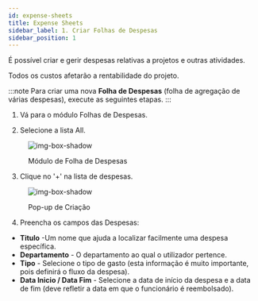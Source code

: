 ```yaml
---
id: expense-sheets
title: Expense Sheets
sidebar_label: 1. Criar Folhas de Despesas
sidebar_position: 1
---
```


É possível criar e gerir despesas relativas a projetos e outras atividades.

Todos os custos afetarão a rentabilidade do projeto.

:::note
Para criar uma nova **Folha de Despesas** (folha de agregação de várias despesas), execute as seguintes etapas.
:::

1. Vá para o módulo Folhas de Despesas.

2. Selecione a lista All.

<figure>

![img-box-shadow](/img/university/expenses/university-expense-sheets-1.png)

<figcaption>Módulo de Folha de Despesas</figcaption>
</figure>

3. Clique no '+' na lista de despesas.

<figure>

![img-box-shadow](/img/university/expenses/university-expense-sheets-2-creation.png)

<figcaption>Pop-up de Criação</figcaption>
</figure>

4. Preencha os campos das Despesas:

- **Titulo** -Um nome que ajuda a localizar facilmente uma despesa específica.
- **Departamento** - O departamento ao qual o utilizador pertence.
- **Tipo** - Selecione o tipo de gasto (esta informação é muito importante, pois definirá o fluxo da despesa).
- **Data Inicio / Data Fim** - Selecione a data de início da despesa e a data de fim (deve refletir a data em que o funcionário é reembolsado).
